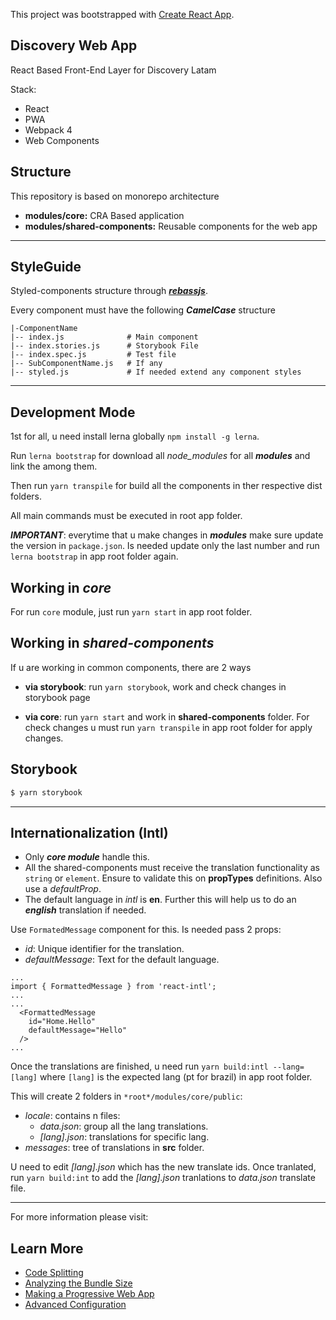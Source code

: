 This project was bootstrapped with [Create React App](https://github.com/facebook/create-react-app).

## Discovery Web App

React Based Front-End Layer for Discovery Latam

Stack:

- React
- PWA
- Webpack 4
- Web Components

## Structure

This repository is based on monorepo architecture

- **modules/core:** CRA Based application
- **modules/shared-components:** Reusable components for the web app
---
## StyleGuide
Styled-components structure through [***rebassjs***](https://rebassjs.org/). 

Every component must have the following ***CamelCase*** structure

```
|-ComponentName
|-- index.js              # Main component
|-- index.stories.js      # Storybook File
|-- index.spec.js         # Test file
|-- SubComponentName.js   # If any
|-- styled.js             # If needed extend any component styles
```
---
## Development Mode

1st for all, u need install lerna globally `npm install -g lerna`.

Run `lerna bootstrap` for download all *node_modules* for all ***modules*** and link the among them.

Then run `yarn transpile` for build all the components in ther respective dist folders.

All main commands must be executed in root app folder.

***IMPORTANT***: everytime that u make changes in ***modules*** make sure update the version in `package.json`. Is needed update only the last number and run `lerna bootstrap` in app root folder again.

## Working in *core*

For run `core` module, just run `yarn start` in app root folder.

## Working in *shared-components*

If u are working in common components, there are 2 ways

- **via storybook**: run `yarn storybook`, work and check changes in storybook page

- **via core**: run `yarn start` and work in **shared-components** folder. For check changes u must run `yarn transpile` in app root folder for apply changes.

## Storybook

```sh
$ yarn storybook
```
---
## Internationalization **(Intl)**

- Only ***core module*** handle this.
- All the shared-components must receive the translation functionality  as `string` or `element`. Ensure to validate this on **propTypes** definitions. Also use a *defaultProp*.
- The default language in *intl* is **en**. Further this will help us to do an ***english*** translation if needed.

Use `FormatedMessage` component for this. Is needed pass 2 props:
- *id*: Unique identifier for the translation.
- *defaultMessage*: Text for the default language.

```
...
import { FormattedMessage } from 'react-intl';
...
...
  <FormattedMessage
    id="Home.Hello"
    defaultMessage="Hello"
  />
...
```

Once the translations are finished, u need run `yarn build:intl --lang=[lang]` where `[lang]` is the expected lang (pt for brazil) in app root folder. 

This will create 2 folders in `*root*/modules/core/public`: 
- *locale*: contains n files:
  - *data.json*: group all the lang translations.
  - *[lang].json*: translations for specific lang.
- *messages*: tree of translations in **src** folder. 

U need to edit *[lang].json* which has the new translate ids. Once tranlated, run `yarn build:int` to add the *[lang].json* tranlations to *data.json* translate file.


-----
For more information please visit:

## Learn More

- [Code Splitting](https://facebook.github.io/create-react-app/docs/code-splitting)
- [Analyzing the Bundle Size](https://facebook.github.io/create-react-app/docs/analyzing-the-bundle-size)
- [Making a Progressive Web App](https://facebook.github.io/create-react-app/docs/making-a-progressive-web-app)
- [Advanced Configuration](https://facebook.github.io/create-react-app/docs/advanced-configuration)
